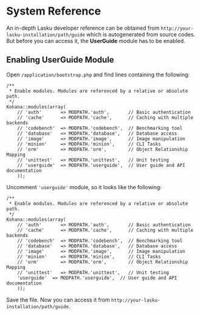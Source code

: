 # System Reference

An in-depth Lasku developer reference can be obtained from `http://your-lasku-installation/path/guide` 
which is autogenerated from source codes. But before you can access it, 
the **UserGuide** module has to be enabled.

## Enabling UserGuide Module

Open `/application/bootstrap.php` and find lines containing the following:
```
/**
 * Enable modules. Modules are referenced by a relative or absolute path.
 */
Kohana::modules(array(
	// 'auth'       => MODPATH.'auth',       // Basic authentication
	// 'cache'      => MODPATH.'cache',      // Caching with multiple backends
	// 'codebench'  => MODPATH.'codebench',  // Benchmarking tool
	// 'database'   => MODPATH.'database',   // Database access
	// 'image'      => MODPATH.'image',      // Image manipulation
	// 'minion'     => MODPATH.'minion',     // CLI Tasks
	// 'orm'        => MODPATH.'orm',        // Object Relationship Mapping
	// 'unittest'   => MODPATH.'unittest',   // Unit testing
	// 'userguide'  => MODPATH.'userguide',  // User guide and API documentation
	));
```

Uncomment `'userguide'` module, so it looks like the following:
```
/**
 * Enable modules. Modules are referenced by a relative or absolute path.
 */
Kohana::modules(array(
	// 'auth'       => MODPATH.'auth',       // Basic authentication
	// 'cache'      => MODPATH.'cache',      // Caching with multiple backends
	// 'codebench'  => MODPATH.'codebench',  // Benchmarking tool
	// 'database'   => MODPATH.'database',   // Database access
	// 'image'      => MODPATH.'image',      // Image manipulation
	// 'minion'     => MODPATH.'minion',     // CLI Tasks
	// 'orm'        => MODPATH.'orm',        // Object Relationship Mapping
	// 'unittest'   => MODPATH.'unittest',   // Unit testing
	'userguide'  => MODPATH.'userguide',  // User guide and API documentation
	));
```

Save the file. Now you can access it from `http://your-lasku-installation/path/guide`.
